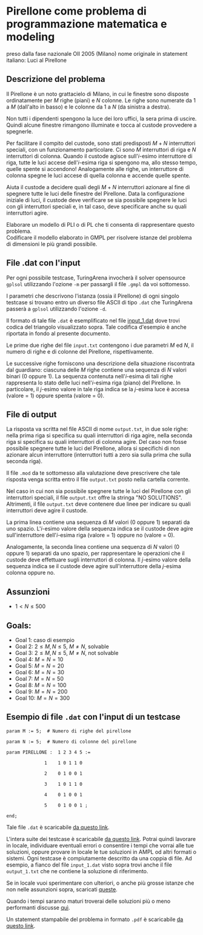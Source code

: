# Pirellone come problema di programmazione matematica e modeling

preso dalla fase nazionale OII 2005 (Milano)
nome originale in statement italiano: Luci al Pirellone


## Descrizione del problema

Il Pirellone è un noto grattacielo di Milano, in cui le
finestre sono disposte ordinatamente per $M$ righe (piani) e
$N$ colonne. Le righe sono numerate da $1$ a $M$
(dall'alto in basso) e le colonne da $1$ a $N$ (da sinistra a
destra).

Non tutti i dipendenti spengono la luce dei loro uffici, la sera prima
di uscire. Quindi alcune finestre rimangono illuminate e tocca al
custode provvedere a spegnerle.

Per facilitare il compito del custode, sono stati predisposti
$M+N$ interruttori speciali, con un funzionamento
particolare.  Ci sono $M$ interruttori di riga e $N$
interruttori di colonna.  Quando il custode agisce
sull'$i$-esimo interruttore di riga, tutte le luci accese
dell'$i$-esima riga si spengono ma, allo stesso tempo, quelle
spente si accendono! Analogamente alle righe, un interruttore di
colonna spegne le luci accese di quella colonna e accende quelle
spente.

Aiuta il custode a decidere quali degli $M+N$
interruttori azionare al fine di spegnere tutte le luci delle finestre del Pirellone. Data la configurazione iniziale di luci, il custode
deve verificare se sia possibile spegnere le luci con gli interruttori
speciali e, in tal caso, deve specificare anche su quali interruttori
agire.

Elaborare un modello di PLI o di PL che ti consenta di rappresentare questo problema.  
Codificare il modello elaborato in GMPL per risolvere istanze del problema di dimensioni le più grandi possibile.

## File .dat con l'input

Per ogni possibile testcase, TuringArena invocherà il solver opensource `gplsol` utilizzando l'ozione `-m` per passargli il file `.gmpl` da voi sottomesso.

I parametri che descrivono l'istanza (ossia il Pirellone) di ogni singolo testcase si trovano entro un diverso file ASCII di tipo `.dat` che TuringArena passerà a `gplsol` utilizzando l'ozione `-d`.

Il formato di tale file `.dat` è esemplificato nel file [input_1.dat](public/input_1.dat) dove trovi codica del triangolo visualizzato sopra.
Tale codifica d'esempio è anche riportata in fondo al presente documento.

Le prime due righe del file `input.txt` contengono i due parametri $M$ ed $N$,
il numero di righe e di colonne del Pirellone, rispettivamente.

Le successive righe forniscono una descrizione della situazione
riscontrata dal guardiano:
ciascuna delle $M$ righe contiene una sequenza di
$N$ valori binari (0 oppure 1).  La sequenza
contenuta nell'$i$-esima di tali righe rappresenta lo stato
delle luci nell'$i$-esima riga (piano) del Pirellone. In
particolare, il $j$-esimo valore in tale riga indica se la
$j$-esima luce è accesa (valore = 1) oppure spenta
(valore = 0).


## File di output

La risposta va scritta nel file ASCII di nome `output.txt`, in due sole righe:
nella prima riga si specifica su quali interruttori di riga agire,
nella seconda riga si specifica su quali interruttori di colonna agire.
Del caso non fosse possibile spegnere tutte le luci del Pirellone,
allora si specifichi di non azionare alcun interruttore (interruttori tutti a zero sia sulla prima che sulla seconda riga).

Il file `.mod` da te sottomesso alla valutazione deve prescrivere che tale risposta venga scritta entro il file `output.txt` posto nella cartella corrente.

Nel caso in cui non sia possibile spegnere tutte le luci del Pirellone
con gli interruttori speciali, il file `output.txt` offre la stringa "NO SOLUTIONS". Altrimenti, il file `output.txt` deve contenere due linee per indicare
su quali interruttori deve agire il custode.

La prima linea contiene una sequenza di $M$ valori ($0$ oppure
$1$) separati da uno spazio.
L'$i$-esimo valore della sequenza indica se il custode deve
agire sull'interruttore dell'$i$-esima riga (valore = $1$)
oppure no (valore = $0$).

Analogamente, la seconda linea contiene una sequenza di $N$
valori ($0$ oppure $1$) separati da uno spazio, per rappresentare le
operazioni che il custode deve effettuare sugli interruttori di
colonna.  Il $j$-esimo valore della sequenza indica se il
custode deve agire sull'interruttore della $j$-esima colonna
oppure no.



## Assunzioni

* $1 < N \le 500$

## Goals:

*  Goal 1: caso di esempio
*  Goal 2: $2\leq M, N \leq 5$, $M \neq N$, solvable
*  Goal 3: $2\leq M, N \leq 5$, $M \neq N$, not solvable
*  Goal 4: $M = N = 10$
*  Goal 5: $M = N = 20$
*  Goal 6: $M = N = 30$
*  Goal 7: $M = N = 50$
*  Goal 8: $M = N = 100$
*  Goal 9: $M = N = 200$
*  Goal 10: $M = N = 300$

## Esempio di file `.dat` con l'input di un testcase

```
param M := 5;  # Numero di righe del pirellone

param N := 5;  # Numero di colonne del pirellone

param PIRELLONE :  1 2 3 4 5 :=

              1    1 0 1 1 0

              2    0 1 0 0 1

              3    1 0 1 1 0 

              4    0 1 0 0 1

              5    0 1 0 0 1 ;

end;
```

Tale file `.dat` è scaricabile [da questo link](public/input_1.dat).

L'intera suite dei testcase è scaricabile [da questo link](public/testcases.zip). Potrai quindi lavorare in locale, individuare eventuali errori o consentire i tempi che vorrai alle tue soluzioni, oppure provare in locale le tue soluzioni in AMPL od altri formati o sistemi. Ogni testcase è compiutamente descritto da una coppia di file. Ad esempio, a fianco del file `input_1.dat` visto sopra trovi anche il file `output_1.txt` che ne contiene la soluzione di riferimento.

Se in locale vuoi sperimentare con ulteriori, o anche più grosse istanze che non nelle assunzioni sopra, scaricati [queste](public/testcases-extra.zip).

Quando i tempi saranno maturi troverai delle soluzioni più o meno performanti discusse [quì](public/gallery_of_models.zip).


Un statement stampabile del problema in formato `.pdf` è scaricabile [da questo link](public/statement.pdf).

